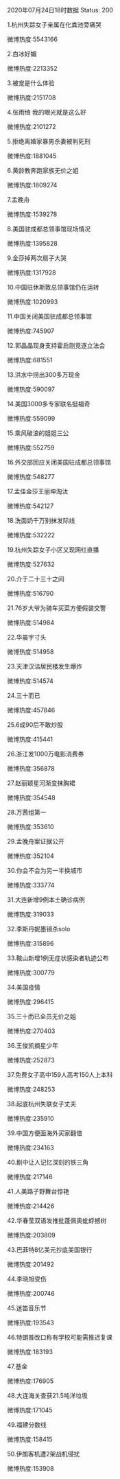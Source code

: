2020年07月24日18时数据
Status: 200

1.杭州失踪女子亲属在化粪池旁痛哭

微博热度:5543166

2.白冰好媚

微博热度:2213352

3.被宠是什么体验

微博热度:2151708

4.张雨绮 我的眼光就是这么好

微博热度:2101272

5.拒绝离婚家暴男杀妻被判死刑

微博热度:1881045

6.黄龄教奔跑家族无价之姐

微博热度:1809274

7.孟晚舟

微博热度:1539278

8.美国驻成都总领事馆现场情况

微博热度:1395828

9.金莎掉两次扇子大哭

微博热度:1317928

10.中国驻休斯敦总领事馆仍在运转

微博热度:1020993

11.中国关闭美国驻成都总领事馆

微博热度:745907

12.郭晶晶现身支持霍启刚竞逐立法会

微博热度:681551

13.洪水中捞出300多万现金

微博热度:590097

14.美国3000多专家联名挺福奇

微博热度:559099

15.乘风破浪的姐姐三公

微博热度:552759

16.外交部回应关闭美国驻成都总领事馆

微博热度:548277

17.孟佳金莎王丽坤淘汰

微博热度:542127

18.洗面奶千万别抹发际线

微博热度:532222

19.杭州失踪女子小区又现网红直播

微博热度:527632

20.介于二十三十之间

微博热度:516790

21.76岁大爷为骑车买菜方便假装交警

微博热度:514984

22.华晨宇寸头

微博热度:514958

23.天津汉沽居民楼发生爆炸

微博热度:514574

24.三十而已

微博热度:457846

25.6成90后不敢炒股

微博热度:415441

26.浙江发1000万电影消费券

微博热度:356878

27.赵丽颖星河渐变抹胸裙

微博热度:354548

28.万茜组第一

微博热度:353610

29.孟晚舟案证据公开

微博热度:352104

30.你会不会为另一半换城市

微博热度:333774

31.大连新增9例本土确诊病例

微博热度:319033

32.李斯丹妮墨镜杀solo

微博热度:315896

33.鞍山新增1例无症状感染者轨迹公布

微博热度:300779

34.美国疫情

微博热度:296415

35.三十而已全员无价之姐

微博热度:270403

36.王俊凯摘星少年

微博热度:252873

37.免费女子高中159人高考150人上本科

微博热度:248253

38.起底杭州失联女子丈夫

微博热度:235910

39.中国方便面海外买家翻倍

微博热度:234163

40.剧中让人记忆深刻的铁三角

微博热度:217146

41.人美路子野舞台惊艳

微博热度:214426

42.华春莹双语发推批蓬佩奥蚍蜉撼树

微博热度:203809

43.巴菲特8亿美元抄底美国银行

微博热度:201492

44.李晓旭受伤

微博热度:200746

45.迷笛音乐节

微博热度:193543

46.特朗普改口称有学校可能需推迟复课

微博热度:183193

47.基金

微博热度:176905

48.大连海关查获21.5吨洋垃圾

微博热度:171045

49.福建分数线

微博热度:158415

50.伊朗客机遭2架战机侵扰

微博热度:153908

